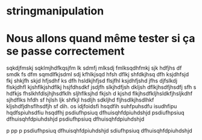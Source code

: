 # stringmanipulation
# Nous allons quand même tester si ça se passe correctement
sqkdjfmskj sqklmjhdfkqsjfm lk sdmfj mlksdj fmlksqdhfmkj
sjk hdfjhs df smdk fs dfm sqmdlfkjsdml
sdj kfhlkjsqd hfsh dflkj shfdkjhsq dfh ksjdhfsjd fkj shkjfh skjd hfjsdhf ks dfh hsldkjhfjsd flsjfhl ksjdhfjshd jfhs djfslkdj flskjdhfl kjshflkjshdflkj hsjfdhsdkf jsdjfh slkjhdfjsh dkljsh dflkjhsdfjhsdfj sfh s hdfkjs fhslkhfdlsjhjhsdfklh sljhflksjhd fkjsh d kjshd flkjhsdfkljhsldkfjhsljkdhf sjhdflks hfdh sf hjlsh ljk shfkjl hsdljh sdkljhd fljhsdlkjhsdlhkf kljshdfjdhsflhsdfjh sf dih.
os idjfoidsfi hsqdfih suhfpuhsdfu 
 isudhfipu hqdfspiuhsdfiu hsqdfhj
 psdiufhpsiuq dfhuisqhfdpiuhdshjd
 psdiufhpsiuq dfhuisqhfdpiuhdshjd
 psdiufhpsiuq dfhuisqhfdpiuhdshjd

  p pp p psdiufhpsiuq dfhuisqhfdpiuhdshjd
sdiufhpsiuq dfhuisqhfdpiuhdshjd
